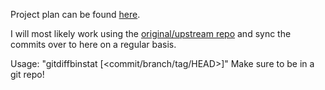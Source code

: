 Project plan can be found [here](https://github.com/I4-Projektseminar-HHU-2016/seminar-project-matthiaskrgr/blob/master/projectplan.md).

I will most likely work using the [original/upstream repo](https://github.com/matthiaskrgr/gitdiffbinstat) and sync the commits over to here on a regular basis.

Usage: "gitdiffbinstat [<commit/branch/tag/HEAD>]"
Make sure to be in a git repo!

